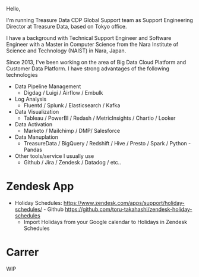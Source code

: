 Hello,

I'm running Treasure Data CDP Global Support team as Support Engineering Director at Treasure Data, based on Tokyo office.

I have a background with Technical Support Engineer and Software Engineer with a Master in Computer Science from the Nara Institute of Science and Technology (NAIST) in Nara, Japan.

Since 2013, I've been working on the area of Big Data Cloud Platform and Customer Data Platform.
I have strong advantages of the following technologies

- Data Pipeline Management
  - Digdag / Luigi / Airflow / Embulk
- Log Analysis
  - Fluentd / Splunk / Elasticsearch / Kafka
- Data Visualization
  - Tableau / PowerBI / Redash / MetricInsights / Chartio / Looker
- Data Activation
  - Marketo / Mailchimp / DMP/ Salesforce
- Data Manuplation
  - TreasureData / BigQuery / Redshift / Hive / Presto / Spark / Python - Pandas
- Other tools/service I usually use
  - Github / Jira / Zendesk / Datadog / etc.. 
  
# Zendesk App

- Holiday Schedules: https://www.zendesk.com/apps/support/holiday-schedules/ - Github https://github.com/toru-takahashi/zendesk-holiday-schedules
  - Import Holidays from your Google calendar to Holidays in Zendesk Schedules

# Carrer

WIP
